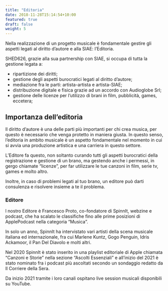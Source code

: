 ```yaml
---
title: "Editoria"
date: 2018-11-28T15:14:54+10:00
featured: true
draft: false
weight: 5
---
```


Nella realizzazione di un progetto musicale è fondamentale gestire gli aspetti legati al diritto d’autore e alla SIAE: l’Editoria.

SHED626, grazie alla sua partnership con SIAE, si occupa di tutta la gestione legata a:

- ripartizione dei diritti;
- gestione degli aspetti burocratici legati al diritto d’autore;
- mediazione fra le parti: artista-artista e artista-SIAE;
- distribuzione digitale e fisica grazie ad un accordo con Audioglobe Srl;
- gestione delle licenze per l’utilizzo di brani in film, pubblicità, games, eccetera;

## Importanza dell’editoria

Il diritto d’autore è una delle parti più importanti per chi crea musica, per questo è necessario che venga protetto in maniera giusta. In questo senso, l’editoria in ambito musicale è un aspetto fondamentale nel momento in cui si avvia una produzione artistica e una carriera in questo settore.

L’Editore fa questo, non soltanto curando tutti gli aspetti burocratici della registrazione e gestione di un brano, ma gestendo anche i permessi, in gergo chiamate “licenze”, per far utilizzare le tue canzoni in film, serie tv, games e molto altro.

Inoltre, in caso di problemi legati al tuo brano, un editore può darti consulenza e risolvere insieme a te il problema.

### Editore

l nostro Editore è Francesco Proto, co-fondatore di SpinnIt, webzine e podcast, che ha scalato le classifiche fino alle prime posizioni di ApplePodcast nella categoria “Musica”.

In solo un anno, SpinnIt ha intervistato vari artisti della scena musicale italiana ed internazionale, fra cui Marlene Kuntz, Gogo Penguin, Idris Ackamoor, il Pan Del Diavolo e molti altri.


Nel 2020 SpinnIt è stato inserito in una playlist editoriale di Apple chiamata “Canzoni e Storie” nella sezione “Ascolti Essenziali” e all’inizio del 2021 è stato nominato fra i podcast più ascoltati secondo un sondaggio redatto da Il Corriere della Sera.

Da inizio 2021 tramite i loro canali ospitano live session musicali disponibili su YouTube.